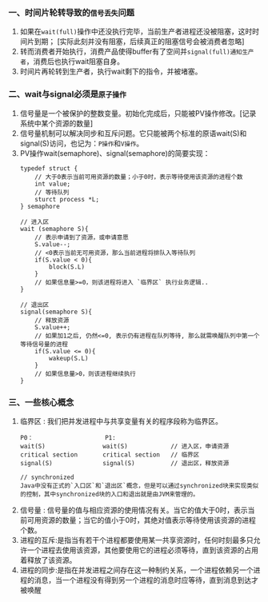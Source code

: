 ### 一、时间片轮转导致的`信号丢失`问题
1. 如果在`wait(full)`操作中还没执行完毕，当前生产者进程还没被阻塞，这时时间片到期； [实际此刻并没有阻塞，后续真正的阻塞信号会被消费者忽略]
2. 转而消费者开始执行，消费产品使得buffer有了空间并`signal(full)通知生产者`，消费后也执行wait阻塞自身。
3. 时间片再轮转到生产者，执行wait剩下的指令，并被堵塞。

### 二、wait与signal必须是`原子操作`
1. 信号量是一个被保护的整数变量。初始化完成后，只能被PV操作修改。[记录系统中某个资源的数量]
2. 信号量机制可以解决同步和互斥问题。它只能被两个标准的原语wait(S)和signal(S)访问，也记为：`P操作`和`V操作`。
3. PV操作wait(semaphore)、signal(semaphore)的简要实现：
    ```
    typedef struct {
        // 大于0表示当前可用资源的数量；小于0时，表示等待使用该资源的进程个数
        int value;
        // 等待队列
        sturct process *L;
    } semaphore

    // 进入区
    wait (semaphore S){
        // 表示申请到了资源，或申请意愿
        S.value--;
        // <0表示当前无可用资源，那么当前进程将排队入等待队列
        if(S.value < 0){
            block(S.L)
        }
        // 如果信息量>=0，则该进程将进入 `临界区` 执行业务逻辑..
    }

    // 退出区
    signal(semaphore S){
        // 释放资源 
        S.value++;
        // 如果加1之后, 仍然<=0, 表示仍有进程在队列等待, 那么就需唤醒队列中第一个等待信号量的进程
        if(S.value <= 0){
            wakeup(S.L)
        }
        // 如果信息量>0，则该进程继续执行
    }
 
    ```

### 三、一些核心概念
1. 临界区 : 我们把并发进程中与共享变量有关的程序段称为临界区。
    ```
    P0：                    P1:
    wait(S)                wait(S)            // 进入区，申请资源
    critical section       critical section   // 临界区
    signal(S)              signal(S)          // 退出区，释放资源 
    
    // synchronized
    Java中没有正式的`入口区`和`退出区`概念，但是可以通过synchronized块来实现类似的控制，其中synchronized块的入口和退出就是由JVM来管理的。
    ```
2. 信号量 : 信号量的值与相应资源的使用情况有关。当它的值大于0时，表示当前可用资源的数量；当它的值小于0时，其绝对值表示等待使用该资源的进程个数。
3. 进程的互斥:是指当有若干个进程都要使用某一共享资源时，任何时刻最多只允许一个进程去使用该资源，其他要使用它的进程必须等待，直到该资源的占用着释放了该资源。
4. 进程的同步:是指在并发进程之间存在这一种制约关系，一个进程依赖另一个进程的消息，当一个进程没有得到另一个进程的消息时应等待，直到消息到达才被唤醒